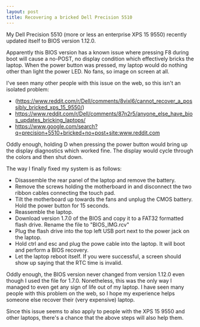 ```yaml
---
layout: post
title: Recovering a bricked Dell Precision 5510
---
```

My Dell Precision 5510 (more or less an enterprise XPS 15 9550) recently updated itself to BIOS version 1.12.0.

Apparently this BIOS version has a known issue where pressing F8 during boot will cause a no-POST, no display condition which effectively bricks the laptop.
When the power button was pressed, my laptop would do nothing other than light the power LED. No fans, so image on screen at all.

I've seen many other people with this issue on the web, so this isn't an isolated problem:
* (https://www.reddit.com/r/Dell/comments/8vixl6/cannot_recover_a_possibly_bricked_xps_15_9550/)
* https://www.reddit.com/r/Dell/comments/87n2r5/anyone_else_have_bios_updates_bricking_laptops/
* https://www.google.com/search?q=precision+5510+bricked+no+post+site:www.reddit.com

Oddly enough, holding D when pressing the power button would bring up the display diagnostics which worked fine. The display would cycle through the colors and then shut down.

The way I finally fixed my system is as follows:

* Disassemble the rear panel of the laptop and remove the battery.
* Remove the screws holding the motherboard in and disconnect the two ribbon cables connecting the touch pad. 
* Tilt the motherboard up towards the fans and unplug the CMOS battery. Hold the power button for 15 seconds.
* Reassemble the laptop.
* Download version 1.7.0 of the BIOS and copy it to a FAT32 formatted flash drive. Rename the file to "BIOS_IMG.rcv"
* Plug the flash drive into the top left USB port next to the power jack on the laptop.
* Hold ctrl and esc and plug the powe cable into the laptop. It will boot and perform a BIOS recovery.
* Let the laptop reboot itself. If you were successful, a screen should show up saying that the RTC time is invalid.

Oddly enough, the BIOS version never changed from version 1.12.0 even though I used the file for 1.7.0. Nonetheless, 
this was the only way I managed to even get any sign of life out of my laptop. I have seen many people with this problem on the web, so I hope my experience helps someone else recover their (very expensive) laptop.

Since this issue seems to also apply to people with the XPS 15 9550 and other laptops, there's a chance that the above steps will also help them. 
